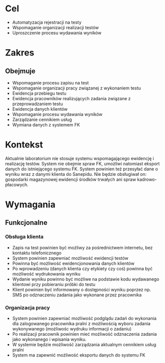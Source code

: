 # Cel
- Automatyzacja rejestracji na testy
- Wspomaganie organizacji realizacji testów
- Uproszczenie procesu wydawania wyników
# Zakres
## Obejmuje
- Wspomaganie procesu zapisu na test
- Wspomaganie organizacji pracy związanej z wykonaniem testu
- Ewidencja przebiegu testu
- Ewidencja pracowników realizujących zadania związane z przeprowadzaniem testu
- Ewidencja danych klientów
- Wspomaganie procesu wydawania wyników
- Zarządzanie cennikiem usług
- Wymiana danych z systemem FK

# Kontekst
Aktualnie laboratorium nie stosuje systemu wspomagającego ewidencję i realizację testów. System nie obejmie spraw FK, umożliwi natomiast eksport danych do istniejącego systemu FK. System powinien też przesyłać dane o wyniku wraz z danymi klienta do Sanepidu. Nie będzie obsługiwał on: gospodarki magazynowej ewidencji środków trwałych ani spraw kadrowo-płacowych. 

# Wymagania
## Funkcjonalne
### Obsługa klienta
- Zapis na test powinien być możliwy za pośrednictwem internetu, bez kontaktu telefonicznego
- System powinien zapewniać możliwość ewidencji testów
- Powinna być możliwość ewidencjonowania danych klientów
- Po wprowadzeniu (danych klienta czy etykiety czy coś) powinna być możliwość wydrukowania wyniku
- Wydanie wyniku powinno być możliwe na podstawie kodu wydawanego klientowi przy pobieraniu próbki do testu
- Klient powinien być informowany o dostępności wyniku poprzez np. SMS po odznaczeniu zadania jako wykonane przez pracownika
### Organizacja pracy
- System powinien zapewniać możliwość podglądu zadań do wykonania dla zalogowanego pracownika pralni z możliwością wyboru zadania wykonywanego (możliwośc wydruku informacji o zadaniu)
- Po realizacji pracownik powinien mieć możliwość odznaczenia zadania jako wykonanego i wpisania wyniku.
- W systemie będzie możliwość zarządzania aktualnym cennikiem usług pralni
- System ma zapewnić możliwość eksportu danych do systemu FK

<!--[Linkacz](../DaneKlienta/clientDataBeforeTest.xml)-->